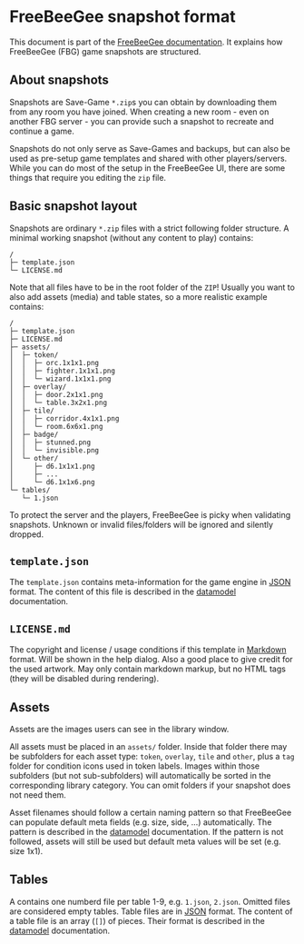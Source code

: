 # FreeBeeGee snapshot format

This document is part of the [FreeBeeGee documentation](DOCS.md). It explains how FreeBeeGee (FBG) game snapshots are structured.


## About snapshots

Snapshots are Save-Game `*.zip`s you can obtain by downloading them from any room you have joined. When creating a new room - even on another FBG server - you can provide such a snapshot to recreate and continue a game.

Snapshots do not only serve as Save-Games and backups, but can also be used as pre-setup game templates and shared with other players/servers. While you can do most of the setup in the FreeBeeGee UI, there are some things that require you editing the `zip` file.


## Basic snapshot layout

Snapshots are ordinary `*.zip` files with a strict following folder structure. A minimal working snapshot (without any content to play) contains:

```
/
├─ template.json
└─ LICENSE.md
```

Note that all files have to be in the root folder of the `ZIP`! Usually you want to also add assets (media) and table states, so a more realistic example contains:

```
/
├─ template.json
├─ LICENSE.md
├─ assets/
│  ├─ token/
│  │  ├─ orc.1x1x1.png
│  │  ├─ fighter.1x1x1.png
│  │  └─ wizard.1x1x1.png
│  ├─ overlay/
│  │  ├─ door.2x1x1.png
│  │  └─ table.3x2x1.png
│  ├─ tile/
│  │  ├─ corridor.4x1x1.png
│  │  └─ room.6x6x1.png
│  ├─ badge/
│  │  ├─ stunned.png
│  │  └─ invisible.png
│  └─ other/
│     ├─ d6.1x1x1.png
│     ├─ ...
│     └─ d6.1x1x6.png
└─ tables/
   └─ 1.json
```

To protect the server and the players, FreeBeeGee is picky when validating snapshots. Unknown or invalid files/folders will be ignored and silently dropped.


## `template.json`

The `template.json` contains meta-information for the game engine in [JSON](https://en.wikipedia.org/wiki/JSON) format. The content of this file is described in the [datamodel](datamodel.md#templates) documentation.


## `LICENSE.md`

The copyright and license / usage conditions if this template in [Markdown](https://en.wikipedia.org/wiki/Markdown) format. Will be shown in the help dialog. Also a good place to give credit for the used artwork. May only contain markdown markup, but no HTML tags (they will be disabled during rendering).


## Assets

Assets are the images users can see in the library window.

All assets must be placed in an `assets/` folder. Inside that folder there may be subfolders for each asset type: `token`, `overlay`, `tile` and `other`, plus a `tag` folder for condition icons used in token labels. Images within those subfolders (but not sub-subfolders) will automatically be sorted in the corresponding library category. You can omit folders if your snapshot does not need them.

Asset filenames should follow a certain naming pattern so that FreeBeeGee can populate default meta fields (e.g. size, side, ...) automatically. The pattern is described in the [datamodel](datamodel.md#media-filenames) documentation. If the pattern is not followed, assets will still be used but default meta values will be set (e.g. size 1x1).


## Tables

A contains one numberd file per table 1-9, e.g. `1.json`, `2.json`. Omitted files are considered empty tables. Table files are in [JSON](https://en.wikipedia.org/wiki/JSON) format. The content of a table file is an array (`[]`) of pieces. Their format is described in the [datamodel](datamodel.md#pieces) documentation.
